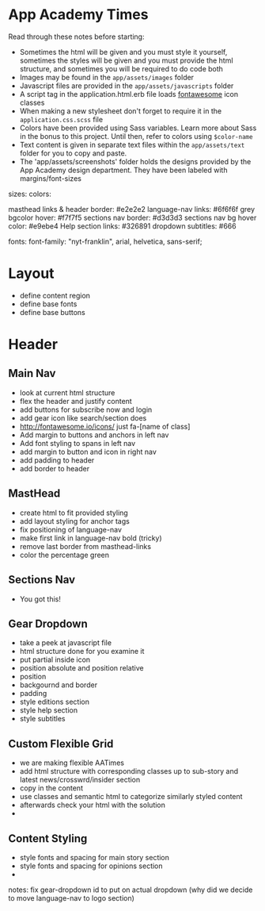 # App Academy Times

Read through these notes before starting:

- Sometimes the html will be given and you must style it yourself, sometimes the styles will be given and you must provide the html structure, and sometimes you will be required to do code both
- Images may be found in the `app/assets/images` folder
- Javascript files are provided in the `app/assets/javascripts` folder
- A script tag in the application.html.erb file loads [fontawesome](http://fontawesome.io/icons/) icon classes
- When making a new stylesheet don't forget to require it in the `application.css.scss` file
- Colors have been provided using Sass variables. Learn more about Sass in the bonus to this project. Until then, refer to colors using `$color-name`
- Text content is given in separate text files within the `app/assets/text` folder for you to copy and paste.
- The 'app/assets/screenshots' folder holds the designs provided by the App Academy design department. They have been labeled with margins/font-sizes

sizes: 
colors:

masthead links & header border: #e2e2e2
language-nav links: #6f6f6f
grey bgcolor hover: #f7f7f5
sections nav border: #d3d3d3
sections nav bg hover color: #e9ebe4
Help section links: #326891
dropdown subtitles: #666

fonts: 
font-family: "nyt-franklin", arial, helvetica, sans-serif;

# Layout
- define content region
- define base fonts
- define base buttons

# Header

## Main Nav
- look at current html structure
- flex the header and justify content
- add buttons for subscribe now and login
- add gear icon like search/section does
- http://fontawesome.io/icons/ just fa-[name of class]
- Add margin to buttons and anchors in left nav
- Add font styling to spans in left nav
- add margin to button and icon in right nav
- add padding to header
- add border to header

## MastHead
- create html to fit provided styling
- add layout styling for anchor tags
- fix positioning of language-nav
- make first link in language-nav bold (tricky)
- remove last border from masthead-links
- color the percentage green

## Sections Nav
- You got this!

## Gear Dropdown
- take a peek at javascript file
- html structure done for you examine it
- put partial inside icon
- position absolute and position relative
- position
- backgournd and border
- padding
- style editions section
- style help section
- style subtitles

## Custom Flexible Grid
- we are making flexible AATimes
- add html structure with corresponding classes up to sub-story and latest news/crosswrd/insider section
- copy in the content
- use classes and semantic html to categorize similarly styled content
- afterwards check your html with the solution
- 

## Content Styling
- style fonts and spacing for main story section
- style fonts and spacing for opinions section
- 


notes: fix gear-dropdown id to put on actual dropdown
(why did we decide to move language-nav to logo section)
